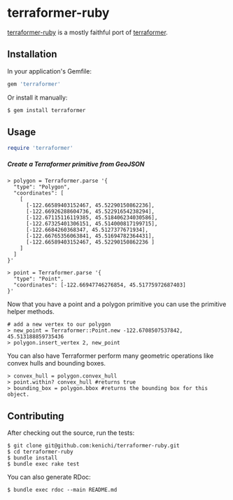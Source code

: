 terraformer-ruby
================

[terraformer-ruby](https://github.com/kenichi/terraformer-ruby) is a mostly faithful port of [terraformer](https://github.com/Esri/Terraformer).

## Installation

In your application's Gemfile:

```ruby
gem 'terraformer'
```

Or install it manually:

```sh
$ gem install terraformer
```

## Usage

```ruby
require 'terraformer'
```

##### Create a Terraformer primitive from GeoJSON

```
> polygon = Terraformer.parse '{
  "type": "Polygon",
  "coordinates": [
    [
      [-122.66589403152467, 45.52290150862236],
      [-122.66926288604736, 45.52291654238294],
      [-122.67115116119385, 45.518406234030586],
      [-122.67325401306151, 45.514000817199715],
      [-122.6684260368347, 45.5127377671934],
      [-122.66765356063841, 45.51694782364431],
      [-122.66589403152467, 45.52290150862236 ]
    ]
  ]
}'

> point = Terraformer.parse '{
  "type": "Point",
  "coordinates": [-122.66947746276854, 45.51775972687403]
}'

```
Now that you have a point and a polygon primitive you can use the primitive helper methods.

```
# add a new vertex to our polygon
> new_point = Terraformer::Point.new -122.6708507537842, 45.513188859735436
> polygon.insert_vertex 2, new_point
```
You can also have Terraformer perform many geometric operations like convex hulls and bounding boxes.
```
> convex_hull = polygon.convex_hull
> point.within? convex_hull #returns true
> bounding_box = polygon.bbox #returns the bounding box for this object.
```

## Contributing

After checking out the source, run the tests:

```
$ git clone git@github.com:kenichi/terraformer-ruby.git
$ cd terraformer-ruby
$ bundle install
$ bundle exec rake test
```

You can also generate RDoc:

```
$ bundle exec rdoc --main README.md
```
